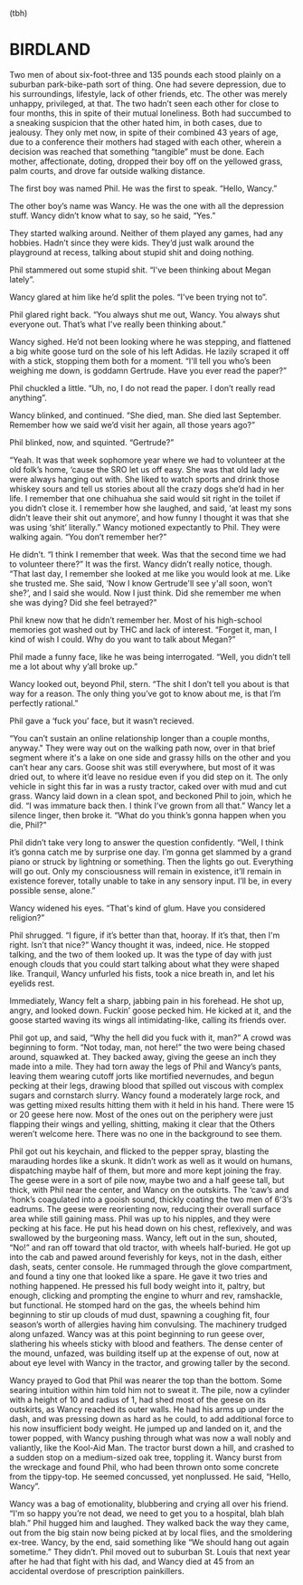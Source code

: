 
(tbh)

# BIRDLAND

Two men of about six-foot-three and 135 pounds each stood plainly on a suburban park-bike-path sort of 
thing. One had severe depression, due to his surroundings, lifestyle, lack of other friends, etc. The 
other was merely unhappy, privileged, at that. The two hadn’t seen each other for close to four months, 
this in spite of their mutual loneliness. Both had succumbed to a sneaking suspicion that the other hated 
him, in both cases, due to jealousy. They only met now, in spite of their combined 43 years of age, due 
to a conference their mothers had staged with each other, wherein a decision was reached that something 
“tangible” must be done. Each mother, affectionate, doting, dropped their boy off on the yellowed grass, 
palm courts, and drove far outside walking distance.

The first boy was named Phil. He was the first to speak. “Hello, Wancy.” 

The other boy’s name was Wancy. He was the one with all the depression stuff. Wancy didn’t know what to 
say, so he said, “Yes.”

They started walking around. Neither of them played any games, had any hobbies. Hadn’t since they were 
kids. They’d just walk around the playground at recess, talking about stupid shit and doing nothing.

Phil stammered out some stupid shit. “I've been thinking about Megan lately”.

Wancy glared at him like he’d split the poles. “I've been trying not to”.

Phil glared right back. “You always shut me out, Wancy. You always shut everyone out. That’s what I've 
really been thinking about.”

Wancy sighed. He’d not been looking where he was stepping, and flattened a big white goose turd on the 
sole of his left Adidas. He lazily scraped it off with a stick, stopping them both for a moment. “I'll 
tell you who’s been weighing me down, is goddamn Gertrude. Have you ever read the paper?”

Phil chuckled a little. “Uh, no, I do not read the paper. I don’t really read anything”. 

Wancy blinked, and continued. “She died, man. She died last September. Remember how we said we’d visit 
her again, all those years ago?”

Phil blinked, now, and squinted. “Gertrude?”

“Yeah. It was that week sophomore year where we had to volunteer at the old folk’s home, ‘cause the SRO 
let us off easy. She was that old lady we were always hanging out with. She liked to watch sports and 
drink those whiskey sours and tell us stories about all the crazy dogs she’d had in her life. I remember 
that one chihuahua she said would sit right in the toilet if you didn’t close it. I remember how she 
laughed, and said, ‘at least my sons didn’t leave their shit out anymore’, and how funny I thought it was 
that she was using ‘shit’ literally.” Wancy motioned expectantly to Phil. They were walking again. “You 
don’t remember her?”

He didn’t. “I think I remember that week. Was that the second time we had to volunteer there?” It was the 
first. Wancy didn’t really notice, though. “That last day, I remember she looked at me like you would 
look at me. Like she trusted me. She said, ‘Now I know Gertrude'll see y'all soon, won’t she?’, and I 
said she would. Now I just think. Did she remember me when she was dying? Did she feel betrayed?” 

Phil knew now that he didn’t remember her. Most of his high-school memories got washed out by THC and 
lack of interest. “Forget it, man, I kind of wish I could. Why do you want to talk about Megan?” 

Phil made a funny face, like he was being interrogated. “Well, you didn’t tell me a lot about why y’all 
broke up.”

Wancy looked out, beyond Phil, stern. “The shit I don’t tell you about is that way for a reason. The only 
thing you’ve got to know about me, is that I’m perfectly rational.” 

Phil gave a ‘fuck you’ face, but it wasn’t recieved. 

“You can’t sustain an online relationship longer than a couple months, anyway." They were way out on the 
walking path now, over in that brief segment where it's a lake on one side and grassy hills on the other 
and you can’t hear any cars. Goose shit was still everywhere, but most of it was dried out, to where it’d 
leave no residue even if you did step on it. The only vehicle in sight this far in was a rusty tractor, 
caked over with mud and cut grass. Wancy laid down in a clean spot, and beckoned Phil to join, which he 
did. “I was immature back then. I think I’ve grown from all that.” Wancy let a silence linger, then broke 
it. “What do you think’s gonna happen when you die, Phil?”

Phil didn’t take very long to answer the question confidently. “Well, I think it’s gonna catch me by 
surprise one day. I’m gonna get slammed by a grand piano or struck by lightning or something. Then the 
lights go out. Everything will go out. Only my consciousness will remain in existence, it’ll remain in 
existence forever, totally unable to take in any sensory input. I’ll be, in every possible sense, alone.”

Wancy widened his eyes. “That's kind of glum. Have you considered religion?”

Phil shrugged. “I figure, if it’s better than that, hooray. If it’s that, then I'm right. Isn’t that 
nice?” Wancy thought it was, indeed, nice. He stopped talking, and the two of them looked up. It was the 
type of day with just enough clouds that you could start talking about what they were shaped like. 
Tranquil, Wancy unfurled his fists, took a nice breath in, and let his eyelids rest. 

Immediately, Wancy felt a sharp, jabbing pain in his forehead. He shot up, angry, and looked down. 
Fuckin’ goose pecked him. He kicked at it, and the goose started waving its wings all intimidating-like, 
calling its friends over.

Phil got up, and said, “Why the hell did you fuck with it, man?” A crowd was beginning to form. “Not 
today, man, not here!” the two were being chased around, squawked at. They backed away, giving the geese 
an inch they made into a mile. They had torn away the legs of Phil and Wancy’s pants, leaving them 
wearing cutoff jorts like mortified nevernudes, and begun pecking at their legs, drawing blood that 
spilled out viscous with complex sugars and cornstarch slurry. Wancy found a moderately large rock, and 
was getting mixed results hitting them with it held in his hand. There were 15 or 20 geese here now. Most 
of the ones out on the periphery were just flapping their wings and yelling, shitting, making it clear 
that the Others weren’t welcome here. There was no one in the background to see them.

Phil got out his keychain, and flicked to the pepper spray, blasting the marauding hordes like a skunk. 
It didn’t work as well as it would on humans, dispatching maybe half of them, but more and more kept 
joining the fray. The geese were in a sort of pile now, maybe two and a half geese tall, but thick, with 
Phil near the center, and Wancy on the outskirts. The ‘caw’s and ‘honk’s coagulated into a gooish sound, 
thickly coating the two men of 6’3’s eadrums. The geese were reorienting now, reducing their overall 
surface area while still gaining mass. Phil was up to his nipples, and they were pecking at his face. He 
put his head down on his chest, reflexively, and was swallowed by the burgeoning mass. Wancy, left out in 
the sun, shouted, “No!” and ran off toward that old tractor, with wheels half-buried. He got up into the 
cab and pawed around feverishly for keys, not in the dash, either dash, seats, center console. He 
rummaged through the glove compartment, and found a tiny one that looked like a spare. He gave it two 
tries and nothing happened. He pressed his full body weight into it, paltry, but enough, clicking and 
prompting the engine to whurr and rev, ramshackle, but functional. He stomped hard on the gas, the wheels 
behind him beginning to stir up clouds of mud dust, spawning a coughing fit, four season’s worth of 
allergies having him convulsing. The machinery trudged along unfazed. Wancy was at this point beginning 
to run geese over, slathering his wheels sticky with blood and feathers. The dense center of the mound, 
unfazed, was building itself up at the expense of out, now at about eye level with Wancy in the tractor, 
and growing taller by the second.

Wancy prayed to God that Phil was nearer the top than the bottom. Some searing intuition within him told 
him not to sweat it. The pile, now a cylinder with a height of 10 and radius of 1, had shed most of the 
geese on its outskirts, as Wancy reached its outer walls. He had his arms up under the dash, and was 
pressing down as hard as he could, to add additional force to his now insufficient body weight. He jumped 
up and landed on it, and the tower popped, with Wancy pushing through what was now a wall nobly and 
valiantly, like the Kool-Aid Man. The tractor burst down a hill, and crashed to a sudden stop on a 
medium-sized oak tree, toppling it. Wancy burst from the wreckage and found Phil, who had been thrown 
onto some concrete from the tippy-top. He seemed concussed, yet nonplussed. He said, “Hello, Wancy”.

Wancy was a bag of emotionality, blubbering and crying all over his friend. “I'm so happy you’re not 
dead, we need to get you to a hospital, blah blah blah.” Phil hugged him and laughed. They walked back 
the way they came, out from the big stain now being picked at by local flies, and the smoldering ex-tree. 
Wancy, by the end, said something like “We should hang out again sometime.” They didn’t. Phil moved out 
to suburban St. Louis that next year after he had that fight with his dad, and Wancy died at 45 from an 
accidental overdose of prescription painkillers.
